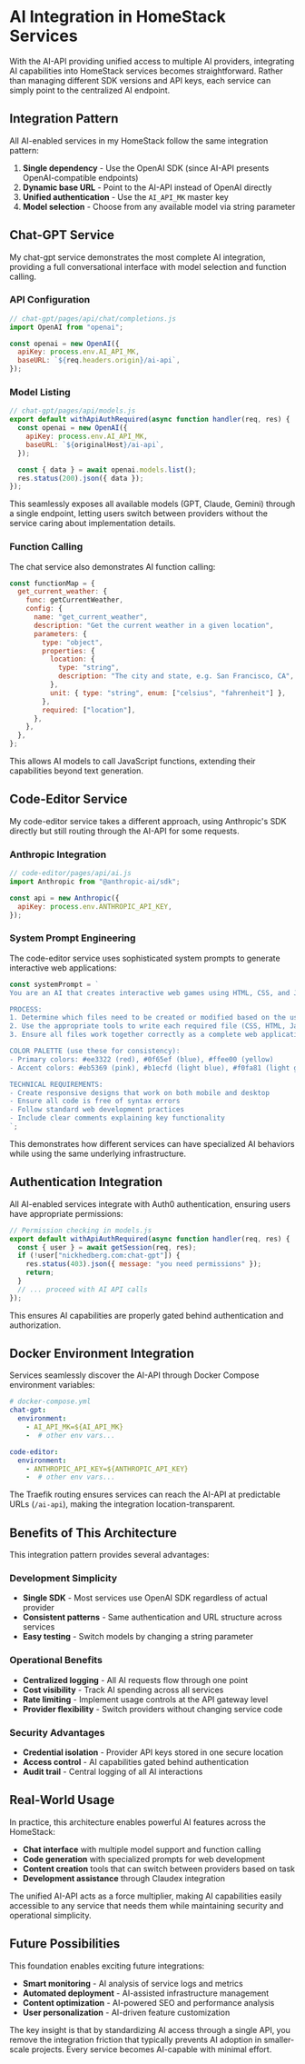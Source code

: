 # AI Integration in HomeStack Services

With the AI-API providing unified access to multiple AI providers, integrating AI capabilities into HomeStack services becomes straightforward. Rather than managing different SDK versions and API keys, each service can simply point to the centralized AI endpoint.

## Integration Pattern

All AI-enabled services in my HomeStack follow the same integration pattern:

1. **Single dependency** - Use the OpenAI SDK (since AI-API presents OpenAI-compatible endpoints)
2. **Dynamic base URL** - Point to the AI-API instead of OpenAI directly
3. **Unified authentication** - Use the `AI_API_MK` master key
4. **Model selection** - Choose from any available model via string parameter

## Chat-GPT Service

My chat-gpt service demonstrates the most complete AI integration, providing a full conversational interface with model selection and function calling.

### API Configuration

```javascript
// chat-gpt/pages/api/chat/completions.js
import OpenAI from "openai";

const openai = new OpenAI({
  apiKey: process.env.AI_API_MK,
  baseURL: `${req.headers.origin}/ai-api`,
});
```

### Model Listing

```javascript
// chat-gpt/pages/api/models.js
export default withApiAuthRequired(async function handler(req, res) {
  const openai = new OpenAI({
    apiKey: process.env.AI_API_MK,
    baseURL: `${originalHost}/ai-api`,
  });

  const { data } = await openai.models.list();
  res.status(200).json({ data });
});
```

This seamlessly exposes all available models (GPT, Claude, Gemini) through a single endpoint, letting users switch between providers without the service caring about implementation details.

### Function Calling

The chat service also demonstrates AI function calling:

```javascript
const functionMap = {
  get_current_weather: {
    func: getCurrentWeather,
    config: {
      name: "get_current_weather",
      description: "Get the current weather in a given location",
      parameters: {
        type: "object",
        properties: {
          location: {
            type: "string",
            description: "The city and state, e.g. San Francisco, CA",
          },
          unit: { type: "string", enum: ["celsius", "fahrenheit"] },
        },
        required: ["location"],
      },
    },
  },
};
```

This allows AI models to call JavaScript functions, extending their capabilities beyond text generation.

## Code-Editor Service

My code-editor service takes a different approach, using Anthropic's SDK directly but still routing through the AI-API for some requests.

### Anthropic Integration

```javascript
// code-editor/pages/api/ai.js
import Anthropic from "@anthropic-ai/sdk";

const api = new Anthropic({
  apiKey: process.env.ANTHROPIC_API_KEY,
});
```

### System Prompt Engineering

The code-editor service uses sophisticated system prompts to generate interactive web applications:

```javascript
const systemPrompt = `
You are an AI that creates interactive web games using HTML, CSS, and JavaScript.

PROCESS:
1. Determine which files need to be created or modified based on the user's request
2. Use the appropriate tools to write each required file (CSS, HTML, JavaScript)
3. Ensure all files work together correctly as a complete web application

COLOR PALETTE (use these for consistency):
- Primary colors: #ee3322 (red), #0f65ef (blue), #ffee00 (yellow)
- Accent colors: #eb5369 (pink), #b1ecfd (light blue), #f0fa81 (light green)

TECHNICAL REQUIREMENTS:
- Create responsive designs that work on both mobile and desktop
- Ensure all code is free of syntax errors
- Follow standard web development practices
- Include clear comments explaining key functionality
`;
```

This demonstrates how different services can have specialized AI behaviors while using the same underlying infrastructure.

## Authentication Integration

All AI-enabled services integrate with Auth0 authentication, ensuring users have appropriate permissions:

```javascript
// Permission checking in models.js
export default withApiAuthRequired(async function handler(req, res) {
  const { user } = await getSession(req, res);
  if (!user["nickhedberg.com:chat-gpt"]) {
    res.status(403).json({ message: "you need permissions" });
    return;
  }
  // ... proceed with AI API calls
});
```

This ensures AI capabilities are properly gated behind authentication and authorization.

## Docker Environment Integration

Services seamlessly discover the AI-API through Docker Compose environment variables:

```yaml
# docker-compose.yml
chat-gpt:
  environment:
    - AI_API_MK=${AI_API_MK}
    -  # other env vars...

code-editor:
  environment:
    - ANTHROPIC_API_KEY=${ANTHROPIC_API_KEY}
    -  # other env vars...
```

The Traefik routing ensures services can reach the AI-API at predictable URLs (`/ai-api`), making the integration location-transparent.

## Benefits of This Architecture

This integration pattern provides several advantages:

### Development Simplicity

- **Single SDK** - Most services use OpenAI SDK regardless of actual provider
- **Consistent patterns** - Same authentication and URL structure across services
- **Easy testing** - Switch models by changing a string parameter

### Operational Benefits

- **Centralized logging** - All AI requests flow through one point
- **Cost visibility** - Track AI spending across all services
- **Rate limiting** - Implement usage controls at the API gateway level
- **Provider flexibility** - Switch providers without changing service code

### Security Advantages

- **Credential isolation** - Provider API keys stored in one secure location
- **Access control** - AI capabilities gated behind authentication
- **Audit trail** - Central logging of all AI interactions

## Real-World Usage

In practice, this architecture enables powerful AI features across the HomeStack:

- **Chat interface** with multiple model support and function calling
- **Code generation** with specialized prompts for web development
- **Content creation** tools that can switch between providers based on task
- **Development assistance** through Claudex integration

The unified AI-API acts as a force multiplier, making AI capabilities easily accessible to any service that needs them while maintaining security and operational simplicity.

## Future Possibilities

This foundation enables exciting future integrations:

- **Smart monitoring** - AI analysis of service logs and metrics
- **Automated deployment** - AI-assisted infrastructure management
- **Content optimization** - AI-powered SEO and performance analysis
- **User personalization** - AI-driven feature customization

The key insight is that by standardizing AI access through a single API, you remove the integration friction that typically prevents AI adoption in smaller-scale projects. Every service becomes AI-capable with minimal effort.
